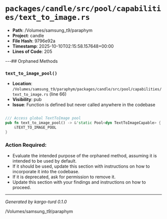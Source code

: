# `packages/candle/src/pool/capabilities/text_to_image.rs`

- **Path**: /Volumes/samsung_t9/paraphym
- **Project**: candle
- **File Hash**: 9796e92a  
- **Timestamp**: 2025-10-10T02:15:58.157648+00:00  
- **Lines of Code**: 205

---## Orphaned Methods


### `text_to_image_pool()`

- **Location**: `/Volumes/samsung_t9/paraphym/packages/candle/src/pool/capabilities/text_to_image.rs` (line 66)
- **Visibility**: pub
- **Issue**: Function is defined but never called anywhere in the codebase

```rust

/// Access global TextToImage pool
pub fn text_to_image_pool() -> &'static Pool<dyn TextToImageCapable> {
    &TEXT_TO_IMAGE_POOL
}
```

### Action Required:

- Evaluate the intended purpose of the orphaned method, assuming it is intended to be used by default.
- If it should be used, update this section with instructions on how to incorporate it into the codebase.
- If it is deprecated, ask for permission to remove it.
- Update this section with your findings and instructions on how to proceed.

---

*Generated by kargo-turd 0.1.0*

/Volumes/samsung_t9/paraphym